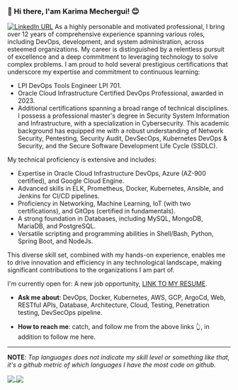 ### 👋 Hi there, I'am Karima Mechergui! :blush:

[![LinkedIn URL](https://img.shields.io/static/v1?color=red&label=linkedin&logo=linkedin&logoColor=white&style=for-the-badge&message=Connect)](https://www.linkedin.com/in/karima-mechergui/)
As a highly personable and motivated professional, I bring over 12 years of comprehensive experience spanning various roles, including DevOps, development, and system administration, across esteemed organizations. My career is distinguished by a relentless pursuit of excellence and a deep commitment to leveraging technology to solve complex problems.
I am proud to hold several prestigious certifications that underscore my expertise and commitment to continuous learning:
- LPI DevOps Tools Engineer LPI 701.
- Oracle Cloud Infrastructure Certified DevOps Professional, awarded in 2023.
- Additional certifications spanning a broad range of technical disciplines.
I possess a professional master's degree in Security System Information and Infrastructure, with a specialization in Cybersecurity. This academic background has equipped me with a robust understanding of Network Security, Pentesting, Security Audit, DevSecOps, Kubernetes DevOps & Security, and the Secure Software Development Life Cycle (SSDLC).

My technical proficiency is extensive and includes:

- Expertise in Oracle Cloud Infrastructure DevOps, Azure (AZ-900 certified), and Google Cloud Engine.
- Advanced skills in ELK, Prometheus, Docker, Kubernetes, Ansible, and Jenkins for CI/CD pipelines.
- Proficiency in Networking, Machine Learning, IoT (with two certifications), and GitOps (certified in fundamentals).
- A strong foundation in Databases, including MySQL, MongoDB, MariaDB, and PostgreSQL.
- Versatile scripting and programming abilities in Shell/Bash, Python, Spring Boot, and NodeJs.

This diverse skill set, combined with my hands-on experience, enables me to drive innovation and efficiency in any technological landscape, making significant contributions to the organizations I am part of.

 I'm currently open for: A new job opportunity, [LINK TO MY RESUME](https://docs.google.com/document/d/1t-At3z-tMjD--Fqs7sQhfwMyVvJr2Pi90EAR23NpbD8/edit?usp=sharing).



-  **Ask me about**: DevOps, Docker, Kubernetes, AWS, GCP, ArgoCd, Web, RESTful APIs, Database, Architecture, Cloud,  Testing, Penetration testing, DevSecOps pipeline.

- **How to reach me**: catch, and follow me from the above links :point_up_2:, in addition to follow me here.


<hr/>

**NOTE**: *Top languages does not indicate my skill level or something like that, it's a github metric of which languages I have the most code on github.*

<a href="https://github.com/KMechG">
  <img align="center" src="https://github-readme-stats.vercel.app/api?username=KMechG&show_icons=true&theme=radical" />
</a> 
<a href="https://github.com/KMechG">
  <img align="center" src="https://github-readme-stats.vercel.app/api/top-langs/?username=KMechG&layout=compact&theme=radical&hide_border=false" />
</a>
  





<!--
### Hi there 👋


**KMechG/KMechG** is a ✨ _special_ ✨ repository because its `README.md` (this file) appears on your GitHub profile.

Here are some ideas to get you started:

- 🔭 I’m currently working on ...
- 🌱 I’m currently learning ...
- 👯 I’m looking to collaborate on ...
- 🤔 I’m looking for help with ...
- 💬 Ask me about ...
- 📫 How to reach me: ...
- 😄 Pronouns: ...
- ⚡ Fun fact: ...
-->
